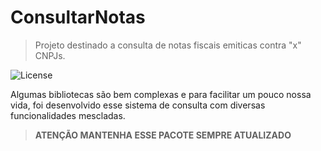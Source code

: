 # ConsultarNotas
>Projeto destinado a consulta de notas fiscais emiticas contra "x" CNPJs.
<img src="https://poser.pugx.org/worldvisual/consultarNotas/license.svg" alt="License">

Algumas bibliotecas são bem complexas e para facilitar um pouco nossa vida, foi desenvolvido esse sistema de consulta com diversas funcionalidades mescladas.

>**ATENÇÃO MANTENHA ESSE PACOTE SEMPRE ATUALIZADO**



